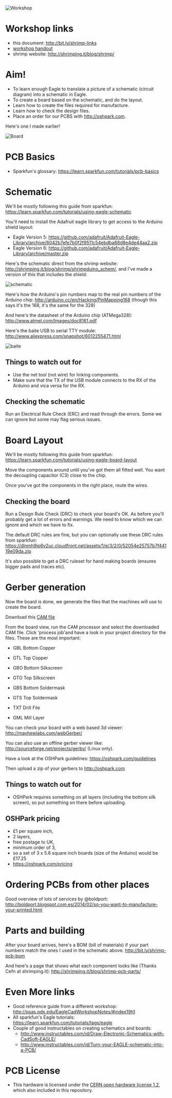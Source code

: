 ![Workshop](header.jpg)

# Workshop links

* this document: http://bit.ly/shrimp-links
* [workshop handout](https://github.com/mattvenn/eagle-circuit-designs/blob/master/shrimp/handout.pdf?raw=true)
* shrimp website: http://shrimping.it/blog/shrimp/

# Aim!

* To learn enough Eagle to translate a picture of a schematic (circuit diagram) into a schematic in Eagle.
* To create a board based on the schematic, and do the layout.
* Learn how to create the files required for manufacture.
* Learn how to check the design files.
* Place an order for our PCBS with http://oshpark.com.

Here's one I made earlier!

![Board](top_photo.jpg)

# PCB Basics

* Sparkfun's glossary: https://learn.sparkfun.com/tutorials/pcb-basics

# Schematic

We'll be mostly following this guide from sparkfun: https://learn.sparkfun.com/tutorials/using-eagle-schematic

You'll need to install the Adafruit eagle library to get access to the Arduino shield layout:

* Eagle Version 5: https://github.com/adafruit/Adafruit-Eagle-Library/archive/6042b7efe7b0f2f9511c54ebdba88d8e4de44aa2.zip
* Eagle Version 6: https://github.com/adafruit/Adafruit-Eagle-Library/archive/master.zip

Here's the schematic direct from the shrimp website: http://shrimping.it/blog/shrimp/shrimpduino_schem/, and I've made a version of this that includes the shield:

![schematic](schematic.png)

Here's how the Arduino's pin numbers map to the real pin numbers of the Arduino chip: http://arduino.cc/en/Hacking/PinMapping168 (though this says it's the 168, it's the same for the 328)

And here's the datasheet of the Arduino chip (ATMega328): http://www.atmel.com/Images/doc8161.pdf

Here's the baite USB to serial TTY module: http://www.aliexpress.com/snapshot/6012255471.html

![baite](baite.jpg)

## Things to watch out for

* Use the net tool (not wire) for linking components.
* Make sure that the TX of the USB module connects to the RX of the Arduino and vica versa for the RX.

## Checking the schematic

Run an Electrical Rule Check (ERC) and read through the errors. Some we can ignore but some may flag serious issues.

# Board Layout

We'll be mostly following this guide from sparkfun: https://learn.sparkfun.com/tutorials/using-eagle-board-layout

Move the components around until you've got them all fitted well. You want the decoupling capacitor (C3) close to the chip.

Once you've got the components in the right place, route the wires.

## Checking the board

Run a Design Rule Check (DRC) to check your board's OK. As before you'll probably get a lot of errors and warnings. We need to know which we can ignore and which we have to fix.

The default DRC rules are fine, but you can optionally use these DRC rules from sparkfun: https://dlnmh9ip6v2uc.cloudfront.net/assets/1/e/3/2/0/52054e25757b7f44119e09da.zip

It's also possible to get a DRC ruleset for hand making boards (ensures bigger pads and traces etc).

# Gerber generation

Now the board is done, we generate the files that the machines will use to create the board.

Download this [CAM file](sfe-gerb274x.cam)

From the board view, run the CAM processor and select the downloaded CAM file. Click 'process job'and have a look in your project directory for the files. These are the most important:

* GBL Bottom Copper
* GTL Top Copper
 
* GBO Bottom Silkscreen
* GTO Top Silkscreen
 
* GBS Bottom Soldermask
* GTS Top Soldermask
 
* TXT Drill File
* GML Mill Layer

You can check your board with a web based 3d viewer: http://mayhewlabs.com/webGerber/ 

You can also use an offline gerber viewer like: http://sourceforge.net/projects/gerbv/ (Linux only).

Have a look at the OSHPark guidelines: https://oshpark.com/guidelines

Then upload a zip of your gerbers to http://oshpark.com

## Things to watch out for

* OSHPark requires something on all layers (including the bottom silk screen), so put something on there before uploading.

## OSHPark pricing

* £1 per square inch,
* 2 layers,
* free postage to UK,
* minimum order of 3,
* so a set of 3 x 5.6 square inch boards (size of the Arduino) would be £17.25
* https://oshpark.com/pricing

# Ordering PCBs from other places

Good overview of lots of services by @boldport: http://boldport.blogspot.com.es/2014/02/so-you-want-to-manufacture-your-printed.html

# Parts and building

After your board arrives, here's a BOM (bill of materials) if your part numbers match the ones I used in the schematic above. http://bit.ly/shrimp-pcb-bom

And here's a page that shows what each component looks like (Thanks Cefn at shrimping.it): http://shrimping.it/blog/shrimp-pcb-parts/

# Even More links

* Good reference guide from a different workshop: http://psas.pdx.edu/EagleCadWorkshopNotes/#index19h1
* All sparkfun's Eagle tutorials: https://learn.sparkfun.com/tutorials/tags/eagle
* Couple of good instructables on creating schematics and boards:
    * http://www.instructables.com/id/Draw-Electronic-Schematics-with-CadSoft-EAGLE/
    * http://www.instructables.com/id/Turn-your-EAGLE-schematic-into-a-PCB/

# PCB License
* This hardware is licensed under the [CERN open hardware license 1.2](http://www.ohwr.org/attachments/2388/cern_ohl_v_1_2.txt), which also included in this repository.
